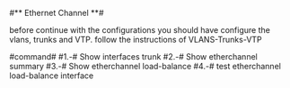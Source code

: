 #** Ethernet Channel **#

before continue with the configurations you should have configure the vlans, trunks and VTP.
follow the instructions of VLANS-Trunks-VTP

#command#
  #1.-# Show interfaces trunk
  #2.-# Show etherchannel summary
  #3.-# Show etherchannel load-balance
  #4.-# test etherchannel load-balance interface <ip>
